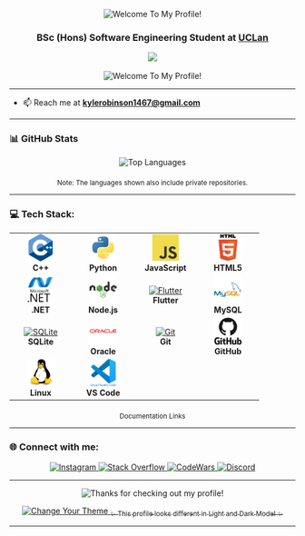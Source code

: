 <!-- Welcome to my profile! -->
<p align="center">
  <picture>
    <source media="(prefers-color-scheme: dark)" srcset="https://readme-typing-svg.demolab.com?font=Consolas&weight=100&size=30&pause=1000&color=56FF5A&center=true&vCenter=true&repeat=false&width=435&lines=Welcome+To+My+Profile!">
    <source media="(prefers-color-scheme: light)" srcset="https://readme-typing-svg.demolab.com?font=Consolas&weight=100&size=30&pause=1000&color=007BFF&center=true&vCenter=true&repeat=false&width=435&lines=Welcome+To+My+Profile!">
    <img src="https://readme-typing-svg.demolab.com?font=Consolas&weight=100&size=30&pause=1000&color=56FF5A&center=true&vCenter=true&repeat=false&width=435&lines=Welcome+To+My+Profile!" alt="Welcome To My Profile!">
  </picture>
</p>

<!-- Education -->
<h3 align="center">BSc (Hons) Software Engineering Student at <a href="https://uclan.ac.uk/" target="_blank">UCLan</a></h3>

<!-- Gif Animated Thing -->
<p align="center">
  <kbd>
    <picture>
      <source media="(prefers-color-scheme: dark)" srcset="https://i.pinimg.com/originals/06/60/ef/0660efe82fa3da42ed56eef013171835.gif" width=250>
      <source media="(prefers-color-scheme: light)" srcset="https://media0.giphy.com/media/v1.Y2lkPTc5MGI3NjExcWhyYTFpejd0Zm9sbDZxZWNnaWllbmViN2c4OWZzdmRuYTN6ZW1wYiZlcD12MV9pbnRlcm5hbF9naWZfYnlfaWQmY3Q9Zw/scZPhLqaVOM1qG4lT9/giphy.webp" width=250>
      <img src="https://media0.giphy.com/media/v1.Y2lkPTc5MGI3NjExcWhyYTFpejd0Zm9sbDZxZWNnaWllbmViN2c4OWZzdmRuYTN6ZW1wYiZlcD12MV9pbnRlcm5hbF9naWZfYnlfaWQmY3Q9Zw/scZPhLqaVOM1qG4lT9/giphy.webp">
    </picture>
  </kbd>
</p>

<!-- Profile View Counter -->
<p align="center">
  <picture>
    <source media="(prefers-color-scheme: dark)" srcset="https://komarev.com/ghpvc/?username=themalevolentone1&label=Profile%20views&color=56FF5A&style=flat">
    <source media="(prefers-color-scheme: light)" srcset="https://komarev.com/ghpvc/?username=themalevolentone1&label=Profile%20views&color=007BFF&style=flat">
    <img src="https://komarev.com/ghpvc/?username=themalevolentone1&label=Profile%20views&color=007BFF&style=flat"" alt="Welcome To My Profile!">
  </picture>
</p>

---

- 📫 Reach me at **[kylerobinson1467@gmail.com](mailto:kylerobinson1467@gmail.com)**

---

<!-- Top Language Statistics -->
### 📊 GitHub Stats
<p align="center">
  <picture>
    <source media="(prefers-color-scheme: dark)" srcset="https://github-readme-stats-git-main-themalevolentone1s-projects.vercel.app/api/top-langs/?username=TheMalevolentOne1&layout=donut&show_icons=true&theme=github_dark&hide_border=true&bg_color=20232a&icon_color=58A6FF&text_color=fff&title_color=58A6FF&count_private=true">
    <source media="(prefers-color-scheme: light)" srcset="https://github-readme-stats-git-main-themalevolentone1s-projects.vercel.app/api/top-langs/?username=TheMalevolentOne1&layout=donut&show_icons=true&theme=github_light&hide_border=true&bg_color=ffffff&icon_color=0366d6&text_color=000000&title_color=0366d6&count_private=true">
    <img src="https://github-readme-stats-git-main-themalevolentone1s-projects.vercel.app/api/top-langs/?username=TheMalevolentOne1&layout=donut&show_icons=true&theme=github_dark&hide_border=true&bg_color=20232a&icon_color=58A6FF&text_color=fff&title_color=58A6FF&count_private=true" alt="Top Languages">
  </picture>
  <p align="center"><sub>Note: The languages shown also include private repositories.</sub></p>
</p>


--- 

<!-- Documentation Table -->
### 💻 Tech Stack:
<table align="center"> 
  <tr> 
    <td align="center" width="96"> <a href="https://isocpp.org/" target="_blank"> 
      <img src="https://raw.githubusercontent.com/devicons/devicon/master/icons/cplusplus/cplusplus-original.svg" width="48" height="48" alt="C++"> 
    </a> 
    <br>
      <b>
        C++
      </b> 
    </td> 
    <td align="center" width="96"> 
      <a href="https://www.python.org/doc/" target="_blank"> 
        <img src="https://raw.githubusercontent.com/devicons/devicon/master/icons/python/python-original.svg" width="48" height="48" alt="Python"> 
      </a> 
      <br>
      <b>
        Python
      </b>
    </td> 
    <td align="center" width="96"> 
      <a href="https://developer.mozilla.org/en-US/docs/Web/JavaScript" target="_blank"> 
        <img src="https://raw.githubusercontent.com/devicons/devicon/master/icons/javascript/javascript-original.svg" width="48" height="48" alt="JavaScript"> 
      </a> 
      <br>
      <b>
        JavaScript
      </b> 
    </td> 
    <td align="center" width="96"> 
      <a href="https://developer.mozilla.org/en-US/docs/Web/HTML" target="_blank"> 
        <img src="https://raw.githubusercontent.com/devicons/devicon/master/icons/html5/html5-original-wordmark.svg" width="48" height="48" alt="HTML5"> 
      </a> 
      <br>
      <b>
        HTML5
      </b>
    </td>
  </tr>
  <tr>
    <td align="center" width="96">
      <a href="https://dotnet.microsoft.com/learn/dotnet/what-is-dotnet" target="_blank">
        <img src="https://raw.githubusercontent.com/devicons/devicon/master/icons/dot-net/dot-net-original-wordmark.svg" width="48" height="48" alt=".NET">
      </a> 
      <br>
      <b>
        .NET
      </b>
    </td>
    <td align="center" width="96"> <a href="https://nodejs.org/en/docs/" target="_blank">
      <img src="https://raw.githubusercontent.com/devicons/devicon/master/icons/nodejs/nodejs-original-wordmark.svg" width="48" height="48" alt="Node.js"> 
    </a> 
      <br>
      <b>
        Node.js
      </b>
    </td>
    <td align="center" width="96"> 
      <a href="https://docs.flutter.dev/" target="_blank">
        <img src="https://www.vectorlogo.zone/logos/flutterio/flutterio-icon.svg" width="48" height="48" alt="Flutter">
      </a> 
      <br>
      <b>Flutter</b>
    </td>
    <td align="center" width="96"> <a href="https://dev.mysql.com/doc/" target="_blank">
      <img src="https://raw.githubusercontent.com/devicons/devicon/master/icons/mysql/mysql-original-wordmark.svg" width="48" height="48" alt="MySQL">
    </a>
      <br>
      <b>
        MySQL
      </b>
    </td>
  </tr>
  <tr>
    <td align="center" width="96">
      <a href="https://www.sqlite.org/docs.html" target="_blank">
        <img src="https://www.vectorlogo.zone/logos/sqlite/sqlite-icon.svg" width="48" height="48" alt="SQLite">
      </a>
      <br>
      <b>
        SQLite
      </b>
    </td>
    <td align="center" width="96"> 
      <a href="https://docs.oracle.com/en/" target="_blank">
        <img src="https://raw.githubusercontent.com/devicons/devicon/master/icons/oracle/oracle-original.svg" width="48" height="48" alt="Oracle"> 
      </a>
      <br><b>Oracle</b>
    </td> <td align="center" width="96">
      <a href="https://git-scm.com/doc" target="_blank">
        <img src="https://www.vectorlogo.zone/logos/git-scm/git-scm-icon.svg" width="48" height="48" alt="Git"> 
      </a> 
      <br>
      <b>
        Git
      </b>
    </td>
    <td align="center" width="96">
      <a href="https://docs.github.com/en" target="_blank">
        <img src="https://raw.githubusercontent.com/devicons/devicon/master/icons/github/github-original-wordmark.svg" width="48" height="48" alt="GitHub">
      </a>
      <br>
      <b>
        GitHub
      </b>
    </td>
  </tr>
  <tr>
    <td align="center" width="96">
      <a href="https://www.kernel.org/doc/html/latest/" target="_blank">
        <img src="https://raw.githubusercontent.com/devicons/devicon/master/icons/linux/linux-original.svg" width="48" height="48" alt="Linux">
      </a>
      <br>
      <b>
        Linux
      </b>
    </td>
    <td align="center" width="96"> <a href="https://code.visualstudio.com/docs" target="_blank">
      <img src="https://raw.githubusercontent.com/devicons/devicon/master/icons/vscode/vscode-original-wordmark.svg" width="48" height="48" alt="VS Code">
    </a>
      <br>
      <b>
        VS Code
      </b>
    </td>
  </tr>
</table>
<p align="center">
  <sub>
    Documentation Links
  </sub>
</p>

---

<!-- Connections -->
### 🌐 Connect with me:

<p align="center">
  <a href="https://www.instagram.com/KCR_250904" target="_blank" rel="noopener noreferrer">
    <picture>
      <source media="(prefers-color-scheme: dark)" srcset="https://img.shields.io/badge/Instagram-0A0A0A?style=for-the-badge&logo=instagram&logoColor=56FF5A">
      <source media="(prefers-color-scheme: light)" srcset="https://img.shields.io/badge/Instagram-0A0A0A?style=for-the-badge&logo=instagram&logoColor=007BFF">
      <img src="https://img.shields.io/badge/Instagram-0A0A0A?style=for-the-badge&logo=instagram&logoColor=007BFF" alt="Instagram" height="40" width="120">
    </picture>
  </a>

  <a href="https://stackoverflow.com/users/17998613/the-malevolent-one" target="_blank" rel="noopener noreferrer">
    <picture>
      <source media="(prefers-color-scheme: dark)" srcset="https://img.shields.io/badge/Stack_Overflow-0A0A0A?style=for-the-badge&logo=stackoverflow&logoColor=56FF5A">
      <source media="(prefers-color-scheme: light)" srcset="https://img.shields.io/badge/Stack_Overflow-0A0A0A?style=for-the-badge&logo=stackoverflow&logoColor=007BFF">
      <img src="https://img.shields.io/badge/Stack_Overflow-0A0A0A?style=for-the-badge&logo=stackoverflow&logoColor=007BFF" alt="Stack Overflow" height="40" width="120">
    </picture>
  </a>

  <a href="https://www.codewars.com/users/The%20Malevolent%20One" target="_blank" rel="noopener noreferrer">
    <picture>
      <source media="(prefers-color-scheme: dark)" srcset="https://img.shields.io/badge/CodeWars-0A0A0A?style=for-the-badge&logo=codewars&logoColor=56FF5A">
      <source media="(prefers-color-scheme: light)" srcset="https://img.shields.io/badge/CodeWars-0A0A0A?style=for-the-badge&logo=codewars&logoColor=007BFF">
      <img src="https://img.shields.io/badge/CodeWars-0A0A0A?style=for-the-badge&logo=codewars&logoColor=007BFF" alt="CodeWars" height="40" width="120">
    </picture>
  </a>

  <a href="https://discord.com/users/TheMalevolentOne1" target="_blank" rel="noopener noreferrer">
    <picture>
      <source media="(prefers-color-scheme: dark)" srcset="https://img.shields.io/badge/Discord-0A0A0A?style=for-the-badge&logo=discord&logoColor=56FF5A">
      <source media="(prefers-color-scheme: light)" srcset="https://img.shields.io/badge/Discord-0A0A0A?style=for-the-badge&logo=discord&logoColor=007BFF">
      <img src="https://img.shields.io/badge/Discord-0A0A0A?style=for-the-badge&logo=discord&logoColor=007BFF" alt="Discord" height="40" width="120">
    </picture>
  </a>
</p>

---

<!-- Light and Dark Mode Message -->
<p align="center">
  <picture>
    <img src="https://readme-typing-svg.demolab.com?font=Consolas&weight=700&size=15&pause=1000&color=56FF5A&center=true&vCenter=true&repeat=false&width=435&lines=Thanks+for+checking+out+my+profile!" alt="Thanks for checking out my profile!">
  </picture>
</p>

<!-- Profile Ending Note -->
<p align="center">
  <a href="https://github.com/settings/appearance">
    <picture>
      <source media="(prefers-color-scheme: dark)" srcset="https://img.shields.io/badge/Adaptive%20Profile-%230A0A0A?style=for-the-badge&logo=github&logoColor=56FF5A">
      <source media="(prefers-color-scheme: light)" srcset="https://img.shields.io/badge/Adaptive%20Profile-%230A0A0A?style=for-the-badge&logo=githubt&logoColor=007BFF">
      <img src="https://img.shields.io/badge/Adaptive%20Profile-%230A0A0A?style=for-the-badge&logo=adjust&logoColor=007BFF" alt="Change Your Theme" height="40" width="120">
      <sub>✨ This profile looks different in Light and Dark Mode! ✨</sub>
    </picture>
  </a>
</p>

---

